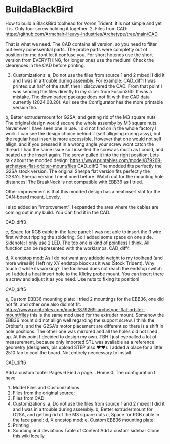 # BuildaBlackBird
How to build a BlackBird toolhead for Voron Trident.
It is not simple and yet it is. Only four screw holding it together.
2. Files from CAD:
https://github.com/Armchair-Heavy-Industries/Archetype/tree/main/CAD

That is what we need. The CAD contains all version, so you need to filter out every nonessential parts. The probe parts were completly out of position for me dont let it confuse you. For short hotends use the short version from EVERYTHING, for longer ones use the medium!
Check the clearences in the CAD before printing.

3. Customizations:
a, Do not use the files from source 1 and 2 mixed! I did it and I was in a trouble during assembly.
For example:
CAD_diff1 I was printed out half of the stuff, then I discovered the CAD. From that point I was sending the files directly to my slicer from Fusion360. It was a mistake. The downloaded package does not fit with the CAD data currently (2024.08.20). As I see the Configurator has the more printable version tho.

b, Better extrudermount for G2SA, and getting rid of the M3 square nuts
The original design would secure the whole assemby by M3 square nuts. Never ever I have seen one in use. I did not find on in the whole factory I work. I can see the design choice behind it (self alligning during assy), but the regular heat insert is more accessible. However that one would not self allign, and if you pressed it in a wrong angle your screw wont catch the thread. I had the same issue so I inserted the screw as much as I could, and heated up the insert again. The screw pulled it into the right position.
Lets talk about the modded design:
https://www.printables.com/model/879269-archetype-flat-orbiter-mount/files
CAD_diff2
The modded fits perfectly the G2SA stock version. The original Sherpa flat version fits perfectly the G2SA's Sherpa version I mentioned before. Watch out for the mounting hole distances! The BreakNeck is not compatible with EBB36 as I tried.

Other improvement is that this modded design has a heatinsert slot for the CAN-board mount. Lovely.

I also added an "improvement". I expanded the area where the cables are coming out in my build. You Can find it in the CAD.

CAD_diff3

c, Space for RGB cable in the face panel:
I was not able to insert the 3 wire first without ripping the soldering. So I added some space on one side. Sidenote: I only use 2 LED. The top one is kind of pointless I think. All function can be represented with the worklamps. CAD_diff4

d, X endstop mod:
As I do not want any addedd weight to my toolhead (and more wires😅) I left my XY endstop block as it was (Stock Trident). Why touch it while its working?
The toolhead does not reach the endstop switch so I added a heat insert hole to the Klicky probe mount. You can insert there a screw and adjust it as you need.
Use nuts to fixing its position!

CAD_diff5

e, Custom EBB36 mounting plate:
I tried 2 mountings for the EBB36, one did not fit, and other one also did not fit.
https://www.printables.com/model/879269-archetype-flat-orbiter-mount/files this is the same mod used for the extruder mount. Somehow the EBB36 mount did not allign well regarding the support screw. I think the Orbiter's, and the G2SA's motor placement are different so there is a shift in hole positions.
The other one was mirrored and all the holes did not lined up.
At this point I decided to design my own. TBH I just eyeballed a lot of measurement, because only imported STL was available as a reference geometry (designers, pls upload STEP also ❤️❤️). I added a place for a little 2510 fan to cool the board. Not entirely neccessary to install.

CAD_diff6

 Add a custom footer
Pages 6
Find a page…
Home
0. The configuration I have
1. Model Files and Customizations
1. Files from the original source:
2. Files from CAD:
3. Customizations:
a, Do not use the files from source 1 and 2 mixed! I did it and I was in a trouble during assembly.
b, Better extrudermount for G2SA, and getting rid of the M3 square nuts
c, Space for RGB cable in the face panel:
d, X endstop mod:
e, Custom EBB36 mounting plate:
2. Printing
3. Sourcing and deviations
Table of Content
 Add a custom sidebar
Clone this wiki locally
